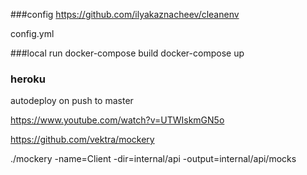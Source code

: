 ###config
https://github.com/ilyakaznacheev/cleanenv

config.yml

###local run
docker-compose build
docker-compose up

### heroku
autodeploy on push to master

https://www.youtube.com/watch?v=UTWIskmGN5o



https://github.com/vektra/mockery

./mockery -name=Client -dir=internal/api -output=internal/api/mocks



